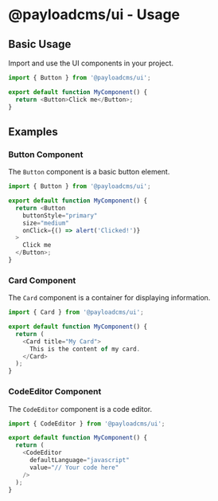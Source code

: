 # @payloadcms/ui - Usage

## Basic Usage

Import and use the UI components in your project.

```typescript
import { Button } from '@payloadcms/ui';

export default function MyComponent() {
  return <Button>Click me</Button>;
}
```

## Examples

### Button Component

The `Button` component is a basic button element.

```typescript
import { Button } from '@payloadcms/ui';

export default function MyComponent() {
  return <Button
    buttonStyle="primary"
    size="medium"
    onClick={() => alert('Clicked!')}
  >
    Click me
  </Button>;
}
```

### Card Component

The `Card` component is a container for displaying information.

```typescript
import { Card } from '@payloadcms/ui';

export default function MyComponent() {
  return (
    <Card title="My Card">
      This is the content of my card.
    </Card>
  );
}
```

### CodeEditor Component

The `CodeEditor` component is a code editor.

```typescript
import { CodeEditor } from '@payloadcms/ui';

export default function MyComponent() {
  return (
    <CodeEditor
      defaultLanguage="javascript"
      value="// Your code here"
    />
  );
}
```
